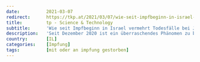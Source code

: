 ```yaml
---
date:          2021-03-07
redirect:      https://tkp.at/2021/03/07/wie-seit-impfbeginn-in-israel-vermehrt-todesfaelle-bei-juengeren-auftreten/
title:         tp - Science & Technology
subtitle:      'Wie seit Impfbeginn in Israel vermehrt Todesfälle bei Jüngeren auftreten'
description:   'Seit Dezember 2020 ist ein überraschendes Phänomen zu beobachten: Parallel zum Fortschritt der Impfungen steigen die Fallzahlen und die Zahlen der Todesfälle. Wir hören das jetzt auch aus Ländern, die mit den Impfungen hinterher sind, wie Österreich oder Deutschland. Fälschlicherweise wird von einer dritten Welle gesprochen, tatsächlich ist es aber offenbar eine Impfungs-Welle. Wie berichtet …'
country:       [IL]
categories:    [Impfung]
tags:          [mit oder an impfung gestorben]
---
```

